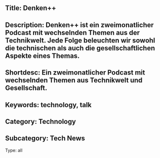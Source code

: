 Title: Denken++
----
Description: Denken++ ist ein zweimonatlicher Podcast mit wechselnden Themen aus der Technikwelt.
Jede Folge beleuchten wir sowohl die technischen als auch die gesellschaftlichen Aspekte eines Themas.
----
Shortdesc: Ein zweimonatlicher Podcast mit wechselnden Themen aus Technikwelt und Gesellschaft.
----
Keywords: technology, talk
----
Category: Technology
----
Subcategory: Tech News
----
Type: all
